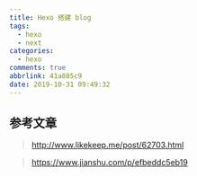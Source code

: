 ```yaml
---
title: Hexo 搭建 blog
tags:
  - hexo
  - next
categories:
  - hexo
comments: true
abbrlink: 41a885c9
date: 2019-10-31 09:49:32
---
```


## 参考文章

> http://www.likekeep.me/post/62703.html

> https://www.jianshu.com/p/efbeddc5eb19

